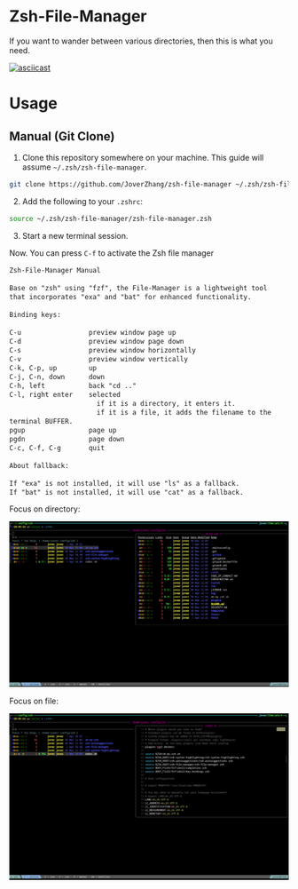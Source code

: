 # Zsh-File-Manager

If you want to wander between various directories, then this is what you need.

[![asciicast](https://asciinema.org/a/572883.svg)](https://asciinema.org/a/572883)

# Usage

## Manual (Git Clone)

1. Clone this repository somewhere on your machine. This guide will assume `~/.zsh/zsh-file-manager`.

```sh
git clone https://github.com/JoverZhang/zsh-file-manager ~/.zsh/zsh-file-manager
```

2. Add the following to your `.zshrc`:

```sh
source ~/.zsh/zsh-file-manager/zsh-file-manager.zsh
```

3. Start a new terminal session.

Now. You can press `C-f` to activate the Zsh file manager

```
Zsh-File-Manager Manual

Base on "zsh" using "fzf", the File-Manager is a lightweight tool
that incorporates "exa" and "bat" for enhanced functionality.

Binding keys:

C-u                 preview window page up
C-d                 preview window page down
C-s                 preview window horizontally
C-v                 preview window vertically
C-k, C-p, up        up
C-j, C-n, down      down
C-h, left           back "cd .."
C-l, right enter    selected
                      if it is a directory, it enters it.
                      if it is a file, it adds the filename to the terminal BUFFER.
pgup                page up
pgdn                page down
C-c, C-f, C-g       quit

About fallback:

If "exa" is not installed, it will use "ls" as a fallback.
If "bat" is not installed, it will use "cat" as a fallback.
```

Focus on directory:

![focus on directory](https://github.com/JoverZhang/zsh-file-manager/blob/resources/zsh-file-manager-1.png?raw=true)

Focus on file:

![focus on file](https://github.com/JoverZhang/zsh-file-manager/blob/resources/zsh-file-manager-2.png?raw=true)

